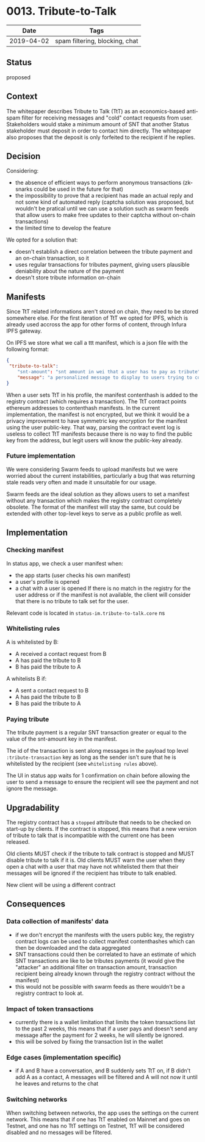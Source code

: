 # 0013. Tribute-to-Talk

| Date | Tags |
|---|---|
| 2019-04-02 | spam filtering, blocking, chat |


## Status

proposed

## Context

The whitepaper describes Tribute to Talk (TtT) as an economics-based anti-spam filter for receiving messages and "cold" contact requests from user. Stakeholders would stake a minimum amount of SNT that another Status stakeholder must deposit in order to contact him directly.
The whitepaper also proposes that the deposit is only forfeited to the recipient if he replies.

## Decision

Considering:
- the absence of efficient ways to perform anonymous transactions (zk-snarks could be used in the future for that)
- the impossibility to prove that a recipient has made an actual reply and not some kind of automated reply (captcha solution was proposed, but wouldn't be pratical until we can use a solution such as swarm feeds that allow users to make free updates to their captcha without on-chain transactions)
- the limited time to develop the feature

We opted for a solution that:
- doesn't establish a direct correlation between the tribute payment and an on-chain transaction, so it
- uses regular transactions for tributes payment, giving users plausible deniability about the nature of the payment
- doesn't store tribute information on-chain

## Manifests

Since TtT related informations aren't stored on chain, they need to be stored somewhere else.
For the first iteration of TtT we opted for IPFS, which is already used accross the app for other forms of content, through Infura IPFS gateway.

On IPFS we store what we call a ttt manifest, which is a json file with the following format:

```json
{
 "tribute-to-talk": 
    "snt-amount": "snt amount in wei that a user has to pay as tribute",
    "message": "a personalized message to display to users trying to contact stakeholder"
}
```

When a user sets TtT in his profile, the manifest contenthash is added to the registry contract (which requires a transaction).
The TtT contract points ethereum addresses to contenthash manifests. In the current implementation, the manifest is not encrypted, but we think it would be a privacy improvement to have symmetric key encryption for the manifest using the user public-key. That way, parsing the contract event log is useless to collect TtT manifests because there is no way to find the public key from the address, but legit users will know the public-key already.

### Future implementation

We were considering Swarm feeds to upload manifests but we were worried about the current instabilities, particularly a bug that was returning stale reads very often and made it unsuitable for our usage.

Swarm feeds are the ideal solution as they allows users to set a manifest without any transaction which makes the registry contract completely obsolete.
The format of the manifest will stay the same, but could be extended with other top-level keys to serve as a public profile as well.

## Implementation

### Checking manifest

In status app, we check a user manifest when:
- the app starts (user checks his own manifest)
- a user's profile is opened
- a chat with a user is opened
If there is no match in the registry for the user address or if the manifest is not available, the client will consider that there is no tribute to talk set for the user.

Relevant code is located in `status-im.tribute-to-talk.core` ns

### Whitelisting rules

A is whitelisted by B:
- A received a contact request from B
- A has paid the tribute to B
- B has paid the tribute to A

A whitelists B if:
- A sent a contact request to B
- A has paid the tribute to B
- B has paid the tribute to A

### Paying tribute

The tribute payment is a regular SNT transaction greater or equal to the value of the snt-amount key in the manifest.

The id of the transaction is sent along messages in the payload top level `:tribute-transaction` key as long as the sender isn't sure that he is whitelisted by the recipient (see `whitelisting rules` above).

The UI in status app waits for 1 confirmation on chain before allowing the user to send a message to ensure the recipient will see the payment and not ignore the message.

## Upgradability

The registry contract has a `stopped` attribute that needs to be checked on start-up by clients. If the contract is stopped, this means that a new version of tribute to talk that is incompatible with the current one has been released.

Old clients MUST check if the tribute to talk contract is stopped and MUST disable tribute to talk if it is.
Old clients MUST warn the user when they open a chat with a user that may have not whitelisted them that their messages will be ignored if the recipient has tribute to talk enabled.

New client will be using a different contract

## Consequences

### Data collection of manifests' data

- if we don't encrypt the manifests with the users public key, the registry contract logs can be used to collect manifest contenthashes which can then be downloaded and the data aggregated
- SNT transactions could then be correlated to have an estimate of which SNT transactions are like to be tributes payments (it would give the "attacker" an additional filter on transaction amount, transaction recipient being already known through the registry contract without the manifest)
- this would not be possible with swarm feeds as there wouldn't be a registry contract to look at.

### Impact of token transactions
- currently there is a wallet limitation that limits the token transactions list to the past 2 weeks, this means that if a user pays and doesn't send any message after the payment for 2 weeks, he will silently be ignored.
- this will be solved by fixing the transaction list in the wallet

### Edge cases (implementation specific)

- if A and B have a conversation, and B suddenly sets TtT on, if B didn't add A as a contact, A messages will be filtered and A will not now it until he leaves and returns to the chat

### Switching networks

When switching between networks, the app uses the settings on the current network. This means that if one has TtT enabled on Mainnet and goes on Testnet, and one has no TtT settings on Testnet, TtT will be considered disabled and no messages will be filtered.
